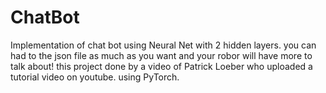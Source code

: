 # ChatBot
Implementation of chat bot using Neural Net with 2 hidden layers.
you can had to the json file as much as you want and your robor will have more to talk about!
this project done by a video of Patrick Loeber who uploaded a tutorial video on youtube.
using PyTorch.


